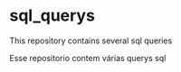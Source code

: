 # sql_querys

This repository contains several sql queries

Esse repositorio contem várias querys sql
